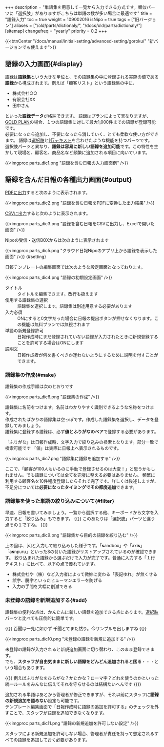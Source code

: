 +++
description = "単語集を用意して一覧から入力できる方式です。類似パーツに「選択肢」がありますがこちらは単語の数が多い場合に最適です"
title = "語録入力"
toc = true
weight = 109002016
isNipo = true
tags = ["旧バージョン"]
aliases = ["/old/parts/dictionaly/", "/docs/old/parts/dictionaly/"]
[sitemap]
  changefreq = "yearly"
  priority = 0.2
+++

{{<btnCenter "/docs/manual/initial-setting/advanced-setting/goroku/" "新バージョンでも使えます">}}

## 語録の入力画面{#display}

語録は**語録集**という大きな単位と、その語録集の中に登録される実際の値である**語録**から構成されます。例えば「顧客リスト」という語録集の中に、

- 株式会社○○
- 有限会社XX
- 田中さん

といった**語録データ**が格納できます。
語録はプランによって異なりますが、[GOLD PLAN](/docs/old/system/price/)の場合、１つの語録集に対して最大1,000件までの語録が登録可能です。  
必要になったら追加し、不要になったら消していく、とても柔軟な使い方ができます。
語録は[選択肢](/docs/old/parts/select/)と[1行テキスト](/docs/old/parts/text/)を合わせたような機能を持つパーツです。  
選択肢パーツと異なり、**語録は容易に新しい語録を追加可能**です。この特性を生かして現場名、顧客名、商品名など頻繁に追加される項目に向いています。

{{<imgproc parts_dic1.png "語録を含む日報の入力画面例" />}}

## 語録を含んだ日報の各種出力画面{#output}

[PDFに出力](/docs/old/manual/pdf/)すると次のように表示されます。

{{<imgproc parts_dic2.png "語録を含む日報をPDFに変換した出力結果" />}}

[CSVに出力](/docs/old/manual/analytics/)すると次のように表示されます。

{{<imgproc parts_dic3.png "語録を含む日報をCSVに出力し、Excelで開いた画面" />}}

Nipoの受信・送信BOXからは次のように表示されます

{{<imgproc parts_dic5.png "クラウド日報Nipoのアプリ上から語録を表示した画面" />}}
{#setting}

日報テンプレートの編集画面では次のような設定画面となっております。

{{<imgproc parts_dic4.png "語録の初期設定画面" />}}


<dl class="basic">
  <dt>タイトル</dt>
  <dd>タイトルを編集できます。改行も扱えます</dd>
  <dt>使用する語録集の選択</dt>
  <dd>語録集を選択します。語録集は別途用意する必要があります</dd>
  <dt>入力必須</dt>
  <dd>ONにすると0文字だった場合に日報の提出ボタンが押せなくなります。この機能は無料プランでは無視されます</dd>
  <dt>単語の新規登録許可</dt>
  <dd>日報作成時にまだ登録されていない語録が入力されたときに新規登録することを許可する場合はONにします</dd>
  <dt>説明文</dt>
  <dd>日報作成者が何を書くべきか迷わないようにするために説明を付すことができます。</dd>
</dl>

### 語録集の作成{#make}

語録集の作成手順は次のとおりです

{{<imgproc parts_dic6.png "語録集の作成" />}}

語録集に名前をつけます。名前はわかりやすく識別できるような名称をつけます。  
作成されたばかりの語録集は空っぽです。作成した語録集を選択し、データを登録してみましょう。  
語録集に登録する語録は、必ず**値とふりがなのペア**で登録する必要があります。

「ふりがな」は日報作成時、文字入力で絞り込みの検索となります。部分一致で検索可能です
「値」は実際に日報上へ表示されるものです。

{{<imgproc parts_dic7.png "語録集に語録を追加する" />}}

ここで、「顧客が100人もいるのに手動で登録させるのは大変！」と思うかもしれません。でも語録については全てを完璧に整える必要はありません。
頻繁に利用する顧客名を10件程度登録したらそれで完了です。詳しくは後述しますが、不足分については**必要になったタイミングでその都度追加**できます。

### 語録集を使った単語の絞り込みについて{#filter}

早速、日報を書いてみましょう。一覧から選択する他、キーボードから文字を入力すると「絞り込み」もできます。
{{<alice pos="left" icon="default">}}
このあたりは「選択肢」パーツと違う点その１ですね。
{{</alice>}}

{{<imgproc parts_dic9.png "語録集から目的の語録を絞り込む" />}}

上の図は、[s]と入力して絞り込みした様子です。「**s**andbox」や「axi**s**」「a**s**npuru」といったSの付いた語録がリストアップされているのが確認できます。
絞り込まれた語録から選ぶだけで入力が完了です。普通に入力する「１行テキスト」に比べて、以下の点で優れています。

- 株式会社や（株）など入力者によって微妙に変わる「表記ゆれ」が無くせる
- 誤字、脱字といったヒューマンエラーを防げる
- 入力の手間を大幅に削減できる

### 未登録の語録を新規追加する{#add}

語録集の便利な点は、かんたんに新しい語録を追加できる点にあります。[選択肢](/docs/old/parts/select/)パーツと比べても圧倒的に簡単です。

{{<alice pos="left" icon="default">}}
百聞は一見に如かず 千聞とてまた然り。今サンプルを出しますね
{{</alice>}}

{{<imgproc parts_dic10.png "未登録の語録を新規に追加する" />}}

未登録の語録が入力されると新規追加画面に切り替わり、このまま登録できます。  
でも、**スタッフが自由気ままに新しい語録をどんどん追加されると困る**・・・という場合もあります。

{{<alice pos="left" icon="default">}}
例えばふりがなをひらがな？かたかな？ローマ字？どれを使うのかといった統一ルールをみんなに伝えてそれを守らせるのは結構たいへんです
{{</alice>}}

追加される単語はあとから管理者が修正できますが、それ以前にスタッフに**語録の新規追加を認めない**設定も可能です。  
テンプレート編集画面で「日報作成時に語録の追加を許可する」のチェックを外すことで、スタッフが語録を追加できなくなります。

{{<imgproc parts_dic11.png "語録の新規追加を許可しない設定" />}}

スタッフによる新規追加を許可しない場合、管理者が責任を持って想定されるすべての語録を追加しておく必要があります。
